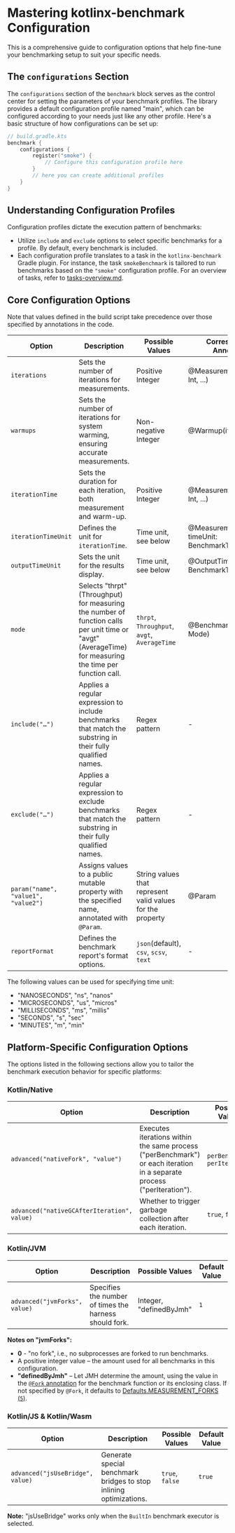 # Mastering kotlinx-benchmark Configuration

This is a comprehensive guide to configuration options that help fine-tune your benchmarking setup to suit your specific needs.

## The `configurations` Section

The `configurations` section of the `benchmark` block serves as the control center for setting the parameters of your benchmark profiles. The library provides a default configuration profile named "main", which can be configured according to your needs just like any other profile. Here's a basic structure of how configurations can be set up:

```kotlin
// build.gradle.kts
benchmark {
    configurations {
        register("smoke") {
            // Configure this configuration profile here
        }
        // here you can create additional profiles
    }
}
```

## Understanding Configuration Profiles

Configuration profiles dictate the execution pattern of benchmarks:

- Utilize `include` and `exclude` options to select specific benchmarks for a profile. By default, every benchmark is included.
- Each configuration profile translates to a task in the `kotlinx-benchmark` Gradle plugin. For instance, the task `smokeBenchmark` is tailored to run benchmarks based on the `"smoke"` configuration profile. For an overview of tasks, refer to [tasks-overview.md](tasks-overview.md).

## Core Configuration Options

Note that values defined in the build script take precedence over those specified by annotations in the code.

| Option                              | Description                                                                                                                                             | Possible Values                                            | Corresponding Annotation                            |
| ----------------------------------- |---------------------------------------------------------------------------------------------------------------------------------------------------------|------------------------------------------------------------|-----------------------------------------------------|
| `iterations`                        | Sets the number of iterations for measurements.                                                                                                         | Positive Integer                                           | @Measurement(iterations: Int, ...)                  |
| `warmups`                           | Sets the number of iterations for system warming, ensuring accurate measurements.                                                                       | Non-negative Integer                                       | @Warmup(iterations: Int)                            |
| `iterationTime`                     | Sets the duration for each iteration, both measurement and warm-up.                                                                                     | Positive Integer                                           | @Measurement(..., time: Int, ...)                   |
| `iterationTimeUnit`                 | Defines the unit for `iterationTime`.                                                                                                                   | Time unit, see below                                       | @Measurement(..., timeUnit: BenchmarkTimeUnit, ...) |
| `outputTimeUnit`                    | Sets the unit for the results display.                                                                                                                  | Time unit, see below                                       | @OutputTimeUnit(value: BenchmarkTimeUnit)           |
| `mode`                              | Selects "thrpt" (Throughput) for measuring the number of function calls per unit time or "avgt" (AverageTime) for measuring the time per function call. | `thrpt`, `Throughput`, `avgt`, `AverageTime`               | @BenchmarkMode(value: Mode)                         |
| `include("…")`                      | Applies a regular expression to include benchmarks that match the substring in their fully qualified names.                                             | Regex pattern                                              | -                                                   |
| `exclude("…")`                      | Applies a regular expression to exclude benchmarks that match the substring in their fully qualified names.                                             | Regex pattern                                              | -                                                   |
| `param("name", "value1", "value2")` | Assigns values to a public mutable property with the specified name, annotated with `@Param`.                                                           | String values that represent valid values for the property | @Param                                              |
| `reportFormat`                      | Defines the benchmark report's format options.                                                                                                          | `json`(default), `csv`, `scsv`, `text`                     | -                                                   |

The following values can be used for specifying time unit:
- "NANOSECONDS", "ns", "nanos"
- "MICROSECONDS", "us", "micros"
- "MILLISECONDS", "ms", "millis"
- "SECONDS", "s", "sec"
- "MINUTES", "m", "min"

## Platform-Specific Configuration Options

The options listed in the following sections allow you to tailor the benchmark execution behavior for specific platforms:

### Kotlin/Native
| Option                                        | Description                                                                                                            | Possible Values                | Default Value  |
|-----------------------------------------------|------------------------------------------------------------------------------------------------------------------------|--------------------------------|----------------|
| `advanced("nativeFork", "value")`             | Executes iterations within the same process ("perBenchmark") or each iteration in a separate process ("perIteration"). | `perBenchmark`, `perIteration` | "perBenchmark" |
| `advanced("nativeGCAfterIteration", value)`   | Whether to trigger garbage collection after each iteration.                                                            | `true`, `false`                | `false`        |

### Kotlin/JVM
| Option                                      | Description                                                | Possible Values                | Default Value  |
|---------------------------------------------|------------------------------------------------------------|--------------------------------|----------------|
| `advanced("jvmForks", value)`               | Specifies the number of times the harness should fork.     | Integer, "definedByJmh"        | `1`            |

**Notes on "jvmForks":**
- **0** - "no fork", i.e., no subprocesses are forked to run benchmarks.
- A positive integer value – the amount used for all benchmarks in this configuration.
- **"definedByJmh"** – Let JMH determine the amount, using the value in the [`@Fork` annotation](https://javadoc.io/static/org.openjdk.jmh/jmh-core/1.21/org/openjdk/jmh/annotations/Fork.html) for the benchmark function or its enclosing class. If not specified by `@Fork`, it defaults to [Defaults.MEASUREMENT_FORKS (`5`)](https://javadoc.io/static/org.openjdk.jmh/jmh-core/1.21/org/openjdk/jmh/runner/Defaults.html#MEASUREMENT_FORKS).

### Kotlin/JS & Kotlin/Wasm
| Option                                        | Description                                                                                           | Possible Values | Default Value |
|-----------------------------------------------|-------------------------------------------------------------------------------------------------------|-----------------|---------------|
| `advanced("jsUseBridge", value)`              | Generate special benchmark bridges to stop inlining optimizations.                                    | `true`, `false` | `true`        |

**Note:** "jsUseBridge" works only when the `BuiltIn` benchmark executor is selected.